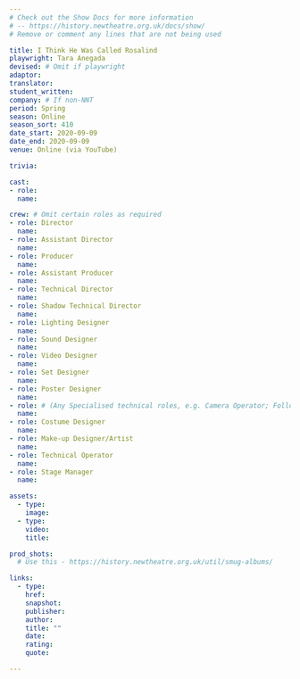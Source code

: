 ```yaml
---
# Check out the Show Docs for more information
# -- https://history.newtheatre.org.uk/docs/show/
# Remove or comment any lines that are not being used

title: I Think He Was Called Rosalind
playwright: Tara Anegada
devised: # Omit if playwright
adaptor:
translator:
student_written:
company: # If non-NNT
period: Spring
season: Online
season_sort: 410
date_start: 2020-09-09
date_end: 2020-09-09
venue: Online (via YouTube)

trivia:

cast:
- role:
  name:

crew: # Omit certain roles as required
- role: Director
  name:
- role: Assistant Director 
  name:
- role: Producer
  name:
- role: Assistant Producer
  name:
- role: Technical Director 
  name:
- role: Shadow Technical Director
  name:
- role: Lighting Designer 
  name:
- role: Sound Designer 
  name:
- role: Video Designer 
  name:
- role: Set Designer 
  name:
- role: Poster Designer 
  name:
- role: # (Any Specialised technical roles, e.g. Camera Operator; Followspot Operator etc.) 
  name:
- role: Costume Designer 
  name:
- role: Make-up Designer/Artist
  name:
- role: Technical Operator 
  name:
- role: Stage Manager 
  name:

assets:
  - type:
    image:
  - type:
    video:
    title:

prod_shots:
  # Use this - https://history.newtheatre.org.uk/util/smug-albums/

links:
  - type:
    href:
    snapshot:
    publisher:
    author:
    title: ""
    date:
    rating:
    quote:

---
```


<!-- Insert the show summary here -->
